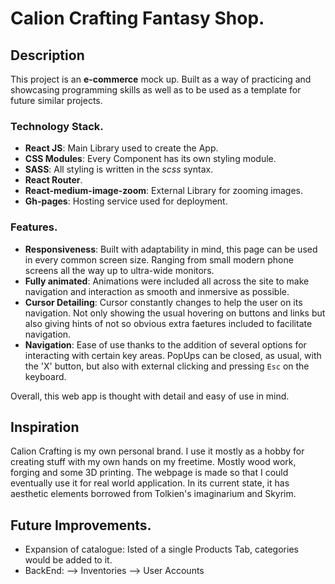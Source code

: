 
# Calion Crafting Fantasy Shop. 
## Description 

This project is an **e-commerce** mock up. Built as a way of practicing and showcasing programming skills as well as to be used as a template for future similar projects. 

### Technology Stack. 

- **React JS**: Main Library used to create the App. 
- **CSS Modules**: Every Component has its own styling module. 
- **SASS**: All styling is written in  the *scss* syntax.
- **React Router**. 
- **React-medium-image-zoom**: External Library for zooming images. 
- **Gh-pages**: Hosting service used for deployment. 

### Features. 

- **Responsiveness**: Built with adaptability in mind, this page can be used in every common screen size. Ranging from small modern phone screens all the way up to ultra-wide monitors. 
- **Fully animated**: Animations were included all across the site to make navigation and interaction as smooth and inmersive as possible. 
- **Cursor Detailing**: Cursor constantly changes to help the user on its navigation. Not only showing the usual hovering on buttons and links but also giving hints of not so obvious extra faetures included to facilitate navigation. 
- **Navigation**: Ease of use thanks to the addition of several options for interacting with certain key areas. PopUps can be closed, as usual, with the 'X' button, but also with external clicking and pressing `Esc` on the keyboard.  

Overall, this web app is thought with detail and easy of use in mind. 

## Inspiration

Calion Crafting is my own personal brand. I use it mostly as a hobby for creating stuff with my own hands on my freetime. Mostly wood work, forging and some 3D printing. The webpage is made so that I could eventually use it for real world application. In its current state, it has aesthetic elements borrowed from Tolkien's imaginarium and Skyrim. 

## Future Improvements.

- Expansion of catalogue: Isted of a single Products Tab, categories would be added to it.  
- BackEnd:
  --> Inventories
  --> User Accounts
  

